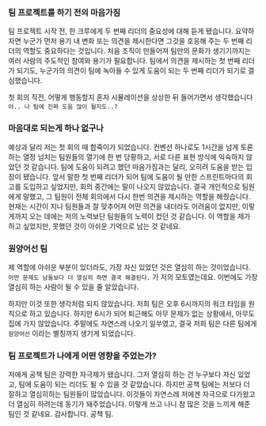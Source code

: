 ### 팀 프로젝트를 하기 전의 마음가짐

팀 프로젝트 시작 전, 한 크루에게 두 번째 리더의 중요성에 대해 듣게 됐습니다. 요약하자면 누군가 먼저 용기 내 변화 또는 의견을 제시한다면 그것을 호응해 주는 두 번째 리더의 역할도 중요하다는 것입니다. 처음 조직이 만들어져 팀만의 문화가 생기기까지는 여러 사람의 주도적인 참여와 용기가 필요합니다. 팀에서 의견을 제시하는 첫 번째 리더가 되기도, 누군가의 의견이 팀에 녹아들 수 있게 도움이 되는 두 번째 리더가 되기로 결심했습니다.

첫 회의 직전, 어떻게 행동할지 혼자 시뮬레이션을 상상한 뒤 들어가면서 생각했습니다 `아.. 나 팀에 진짜 도움 많이 될지도..?`

### 마음대로 되는게 하나 없구나

예상과 달리 저는 첫 회의 때 합죽이가 되었습니다. 컨벤션 하나로도 1시간을 넘게 토론하는 열정 넘치는 팀원들의 열기에 한 번 당황하고, 서로 다른 표현 방식에 익숙하지 않았던 것 같습니다. 팀에 도움이 되려고 했던 마음가짐과는 달리, 오히려 도움을 받는 입장이 됐습니다. 앞서 말한 첫 번째 리더가 되어 팀에 도움이 될 만한 스프린트마다의 회고를 도입하고 싶었지만, 회의 중간에는 말이 나오지 않았습니다. 결국 개인적으로 팀원에게 말했고, 그 팀원이 전체 회의에서 다시 한번 의견을 제시하는 역할을 해줬습니다. 현재는 시간이 지나 팀원들과 잘 맞추어져 어떤 의견을 내더라도 어려움이 없지만, 이렇게까지 오는 데에는 저의 노력보단 팀원들의 노력이 컸던 것 같습니다. 이 역할을 제가 하고 싶었지만, 못했던 것이 아쉬운 기억으로 남는 것 같네요.

### 원양어선 팀

제 역할에 아쉬운 부분이 있더라도, 가장 자신 있었던 것은 열심히 하는 것이었습니다. `어떤 문제도 남들보다 더 열심히 하면 결국 해결된다.` 가 저의 모토였는데요. 이번에도 가장 열심히 하는 사람이 될 수 있을 줄 알았습니다.

하지만 이것 또한 생각처럼 되지 않았습니다. 저희 팀은 오후 6시까지의 워크 타임을 원칙으로 하고 있습니다. 하지만 6시가 되어 퇴근해도 아무 문제가 없는 상황에서, 아무도 집에 가지 않았습니다. 주말에도 자연스레 나오기 일쑤였고, 결국 저희 팀은 다른 팀에게 `원양어선` 이라는 별칭까지 생기게 되었습니다.

### 팀 프로젝트가 나에게 어떤 영향을 주었는가?

저에게 공책 팀은 강력한 자극제가 됐습니다. 그저 열심히 하는 건 누구보다 자신 있었고, 팀에 도움이 되는 리더도 될 수 있을 것 같았습니다. 하지만 공책 팀에는 저보다 더 잘하고 열심히하는 팀원들이 많았습니다. 이것들이 자연스레 저에겐 자극으로 다가왔고 더 열심히 하려는데 동기가 돼주었습니다. 이렇게 쓰고 나니 참 많은 것을 느끼게 해준 팀인 것 같네요. 감사합니다. 공책 팀.
